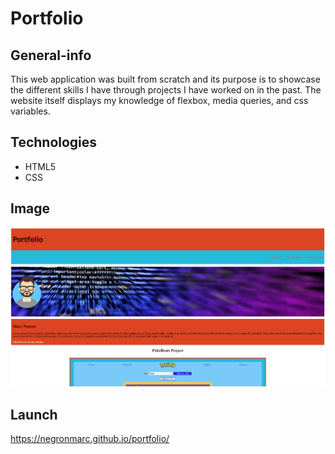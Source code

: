 # Portfolio

## General-info

This web application was built from scratch and its purpose is to showcase the different skills I have through projects I have worked on in the past. The website itself displays my knowledge of flexbox, media queries, and css variables. 

## Technologies

- HTML5
- CSS

## Image

![Preview](https://github.com/negronmarc/portfolio/blob/main/assets/images/preview.png?raw=true)

## Launch

https://negronmarc.github.io/portfolio/
